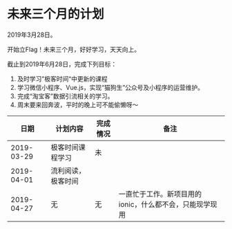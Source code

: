 # 未来三个月的计划

2019年3月28日。

开始立Flag！未来三个月，好好学习，天天向上。

截止到2019年6月28日，完成下列目标：

1. 及时学习”极客时间“中更新的课程
2. 学习微信小程序、Vue.js，实现“猫狗生”公众号及小程序的运营维护。
3. 完成“淘宝客”数据引流相关的学习。
4. 周末要来回奔波，平时的晚上可不能偷懒呀～


 日期 | 计划内容 | 完成情况 | 备注
 --- | ------ | --- | ------
 2019-03-29 | 极客时间课程学习 | 未 |
 2019-04-01 | 流利阅读，极客时间 | |
 2019-04-27 | 无 | 无 | 一直忙于工作。新项目用的ionic，什么都不会，只能现学现用
